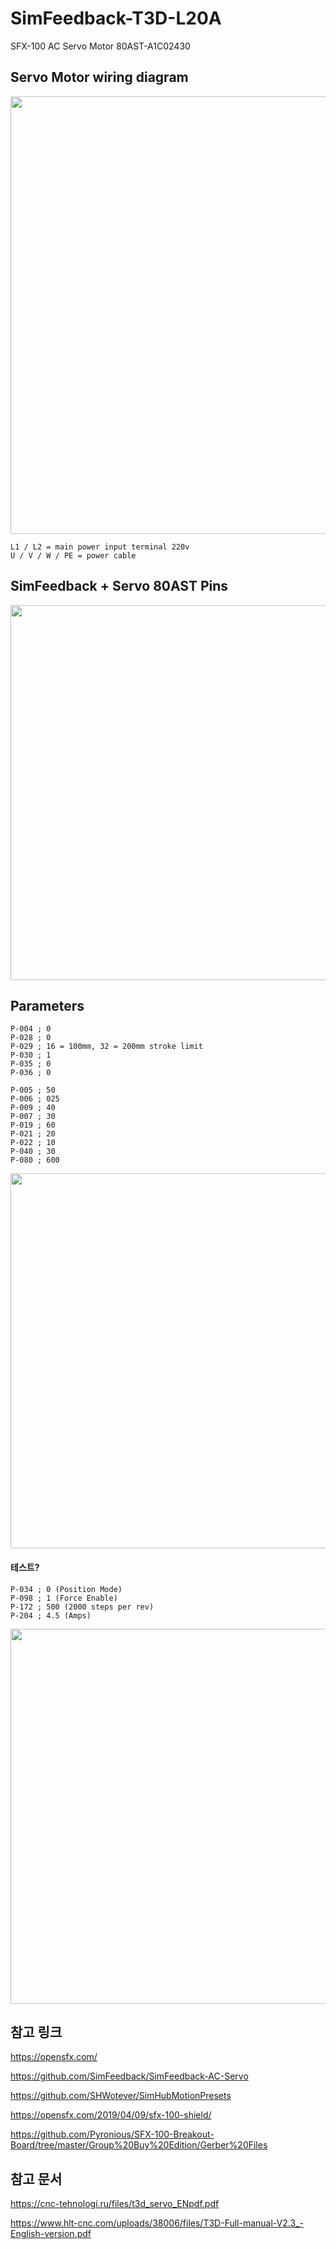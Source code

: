# SimFeedback-T3D-L20A
SFX-100 AC Servo Motor 80AST-A1C02430




## Servo Motor wiring diagram

<img src="https://github.com/degul/SimFeedback-T3D-L20A/raw/main/images/servo_1.png" alt="" width="700">

` L1 / L2 = main power input terminal 220v  `<br>
` U / V / W / PE = power cable  `<br>



## SimFeedback + Servo 80AST Pins

<img src="https://github.com/degul/SimFeedback-T3D-L20A/raw/main/images/pins_1.png" alt="" width="600">




## Parameters

` P-004 ; 0 ` <br>
` P-028 ; 0 ` <br>
` P-029 ; 16 = 100mm, 32 = 200mm stroke limit ` <br>
` P-030 ; 1 ` <br>
` P-035 ; 0 ` <br>
` P-036 ; 0 ` <br>


` P-005 ; 50 ` <br>
` P-006 ; 025 ` <br>
` P-009 ; 40 ` <br>
` P-007 ; 30 ` <br>
` P-019 ; 60 ` <br>
` P-021 ; 20 ` <br>
` P-022 ; 10 ` <br>
` P-040 ; 30 ` <br>
` P-080 ; 600 ` <br>

<img src="https://github.com/degul/SimFeedback-T3D-L20A/raw/main/images/parameter_1.png" alt="" width="600">


#### 테스트?
` P-034 ; 0 (Position Mode) `<br>
` P-098 ; 1 (Force Enable) `<br>
` P-172 ; 500 (2000 steps per rev) `<br>
` P-204 ; 4.5 (Amps) `<br>

<img src="https://github.com/degul/SimFeedback-T3D-L20A/raw/main/images/parameter_2.png" alt="" width="600">



## 참고 링크

https://opensfx.com/

https://github.com/SimFeedback/SimFeedback-AC-Servo

https://github.com/SHWotever/SimHubMotionPresets

https://opensfx.com/2019/04/09/sfx-100-shield/

https://github.com/Pyronious/SFX-100-Breakout-Board/tree/master/Group%20Buy%20Edition/Gerber%20Files




## 참고 문서

https://cnc-tehnologi.ru/files/t3d_servo_ENpdf.pdf

https://www.hlt-cnc.com/uploads/38006/files/T3D-Full-manual-V2.3_-English-version.pdf



